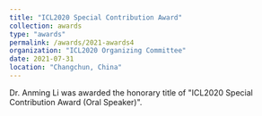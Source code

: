 ```yaml
---
title: "ICL2020 Special Contribution Award"
collection: awards
type: "awards"
permalink: /awards/2021-awards4
organization: "ICL2020 Organizing Committee"
date: 2021-07-31
location: "Changchun, China"
---
```


Dr. Anming Li was awarded the honorary title of "ICL2020 Special Contribution Award (Oral Speaker)".